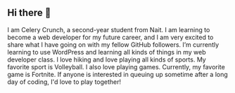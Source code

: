 ## Hi there 👋

I am Celery Crunch, a second-year student from Nait. I am learning to become a web developer for my future career, and I am very excited to share what I have going on with my fellow GitHub followers. I’m currently learning to use WordPress and learning all kinds of things in my web developer class. I love hiking and love playing all kinds of sports. My favorite sport is Volleyball. I also love playing games. Currently, my favorite game is Fortnite. If anyone is interested in queuing up sometime after a long day of coding, I'd love to play together! 
